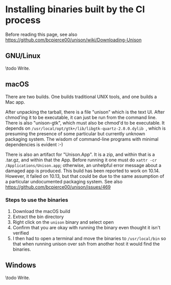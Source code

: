 # Installing binaries built by the CI process

Before reading this page, see also https://github.com/bcpierce00/unison/wiki/Downloading-Unison

## GNU/Linux

\todo Write.

## macOS

There are two builds.  One builds traditional UNIX tools, and one builds a Mac app.

After unpacking the tarball, there is a file "unison" which is the text UI.  After chmod'ing it to be executable, it can just be run from the command line.
There is also "unison-gtk", which must also be chmod'd to be executable.  It depends on ``/usr/local/opt/gtk+/lib/libgtk-quartz-2.0.0.dylib
``, which is presuming the presence of some particular but currently unknown packaging system.   The wisdom of command-line programs with minimal dependencies is evident :-)

There is also an artifact for "Unison.App".  It is a zip, and within that is a .tar.gz, and within that the App.  Before running it one must do ``xattr -cr /Applications/Unison.app``; otherwise, an unhelpful error message about a damaged app is produced.   This build has been reported to work on 10.14.  However, it failed on 10.13, but that could be due to the same assumption of a particular undocumented packaging system.  See also https://github.com/bcpierce00/unison/issues/469

### Steps to use the binaries
1. Download the macOS build
2. Extract the bin directory
3. Right click on the `unison` binary and select open
4. Confirm that you are okay with running the binary even thought it isn't verified
5. I then had to open a terminal and move the binaries to `/usr/local/bin` so that when running unison over ssh from another host it would find the binaries.

## Windows

\todo Write.

